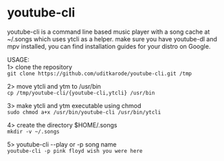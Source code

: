 # youtube-cli
youtube-cli is a command line based music player with a song cache at ~/.songs which uses ytcli as a helper.
make sure you have youtube-dl and mpv installed, you can find installation guides for your distro on Google.

USAGE:  
1> clone the repository  
  `git clone https://github.com/uditkarode/youtube-cli.git /tmp`  
  
2> move ytcli and ytm to /usr/bin  
  `cp /tmp/youtube-cli/{youtube-cli,ytcli} /usr/bin`  
  
3> make ytcli and ytm executable using chmod  
  `sudo chmod a+x /usr/bin/youtube-cli /usr/bin/ytcli`
  
4> create the directory $HOME/.songs  
  `mkdir -v ~/.songs`
  
5> youtube-cli --play or -p song name  
  `youtube-cli -p pink floyd wish you were here`

